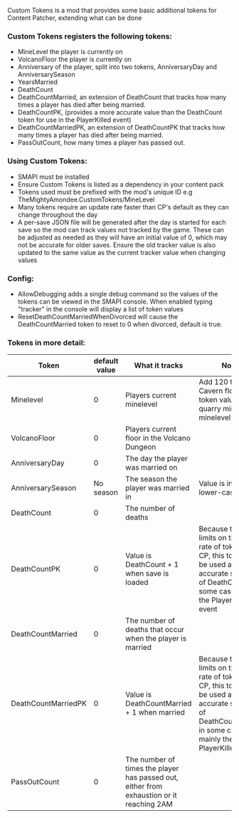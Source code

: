 
Custom Tokens is a mod that provides some basic additional tokens for Content Patcher, extending what can be done

### Custom Tokens registers the following tokens:
- MineLevel the player is currently on
- VolcanoFloor the player is currently on
- Anniversary of the player, split into two tokens, AnniversaryDay and AnniversarySeason
- YearsMarried
- DeathCount
- DeathCountMarried, an extension of DeathCount that tracks how many times a player has died after being married.
- DeathCountPK, (provides a more accurate value than the DeathCount token for use in the PlayerKilled event)
- DeathCountMarriedPK, an extension of DeathCountPK that tracks how many times a player has died after being married.
- PassOutCount, how many times a player has passed out.

### Using Custom Tokens:
- SMAPI must be installed
- Ensure Custom Tokens is listed as a dependency in your content pack
- Tokens used must be prefixed with the mod's unique ID e.g TheMightyAmondee.CustomTokens/MineLevel
- Many tokens require an update rate faster than CP's default as they can change throughout the day
- A per-save JSON file will be generated after the day is started for each save so the mod can track values not tracked by the game. These can be adjusted as needed as they will have an initial value of 0, which may not be accurate for older saves. Ensure the old tracker value is also updated to the same value as the current tracker value when changing values


### Config:
- AllowDebugging adds a single debug command so the values of the tokens can be viewed in the SMAPI console. When enabled typing "tracker" in the console will display a list of token values
- ResetDeathCountMarriedWhenDivorced will cause the DeathCountMarried token to reset to 0 when divorced, default is true.

### Tokens in more detail:
Token | default value | What it tracks | Notes
----- | ------------- | -------------- | --------
Minelevel | 0 | Players current minelevel | Add 120 to Skull Cavern floors for token value. The quarry mine has a minelevel of 77377
VolcanoFloor | 0 | Players current floor in the Volcano Dungeon
AnniversaryDay | 0 | The day the player was married on
AnniversarySeason | No season | The season the player was married in | Value is in all lower-case
DeathCount | 0 | The number of deaths
DeathCountPK | 0 | Value is DeathCount + 1 when save is loaded |Because there are limits on the update rate of tokens in CP, this token can be used as a more accurate snapshot of DeathCount in some cases, mainly the PlayerKilled event
DeathCountMarried | 0 | The number of deaths that occur when the player is married
DeathCountMarriedPK | 0 | Value is DeathCountMarried + 1 when married |Because there are limits on the update rate of tokens in CP, this token can be used as a more accurate snapshot of DeathCountMarried in some cases, mainly the PlayerKilled event
PassOutCount | 0 | The number of times the player has passed out, either from exhaustion or it reaching 2AM

